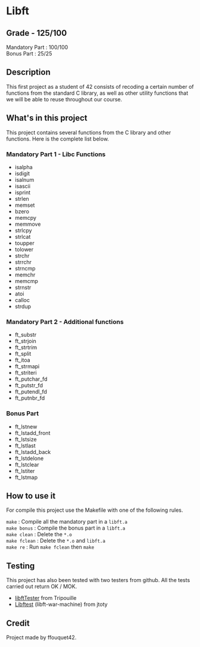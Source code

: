 # Libft

## Grade - 125/100

Mandatory Part : 100/100  
Bonus Part : 25/25

## Description

This first project as a student of 42 consists of recoding a certain number of functions from the standard C library, as well as other utility functions that we will be able to reuse throughout our course.

## What's in this project

This project contains several functions from the C library and other functions. Here is the complete list below.

### Mandatory Part 1 - Libc Functions

* isalpha
* isdigit
* isalnum
* isascii
* isprint
* strlen
* memset
* bzero
* memcpy
* memmove
* strlcpy
* strlcat
* toupper
* tolower
* strchr
* strrchr
* strncmp
* memchr
* memcmp
* strnstr
* atoi
* calloc
* strdup

### Mandatory Part 2 - Additional functions

* ft_substr
* ft_strjoin
* ft_strtrim
* ft_split
* ft_itoa
* ft_strmapi
* ft_striteri
* ft_putchar_fd
* ft_putstr_fd
* ft_putendl_fd
* ft_putnbr_fd

### Bonus Part

* ft_lstnew
* ft_lstadd_front
* ft_lstsize
* ft_lstlast
* ft_lstadd_back
* ft_lstdelone
* ft_lstclear
* ft_lstiter
* ft_lstmap

## How to use it

For compile this project use the Makefile with one of the following rules.

`make` : Compile all the mandatory part in a `libft.a`  
`make bonus` : Compile the bonus part in a `libft.a`  
`make clean` : Delete the `*.o`  
`make fclean` : Delete the `*.o` and `libft.a`  
`make re` : Run `make fclean` then `make`  

## Testing

This project has also been tested with two testers from github. All the tests carried out return OK / MOK.

* [libftTester](https://github.com/Tripouille/libftTester) from Tripouille
* [Libftest](https://github.com/jtoty/Libftest) (libft-war-machine) from jtoty

## Credit

Project made by ffouquet42.